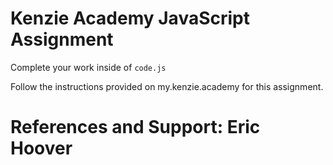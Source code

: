 # Kenzie Academy JavaScript Assignment

Complete your work inside of `code.js`

Follow the instructions provided on my.kenzie.academy for this assignment.


# References and Support: Eric Hoover